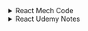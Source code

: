 
<details>
 <summary>React Mech Code</summary>

# what is react? and why we need ?
react is an open-source library for building a user interface(UI)

# what is framwork and library

libraray vs framwork 
both are reusable pieces of code  written by  developers to solve complicated  problems
Library is a collection of packages that performs specific operations 
whereas a framework contains the basic flow and architecture of an application 
ex:flat:framwork || building a house on land:libraray
react js is library || Angular framework

# Benifits of ReactJS
make big project without much complexity
react allows to create reusable UI Components
it is used to make a single page application    ex: bharitya daak(loading happen not a SPA) || youtbe(SPA)

# what is SPA
when we have many components in website if we click any one of them then page will never reload .refresh(update) only the same component will updates 

# Benifits of SPA
1.performance gain
2.user get more dynamic experience

# for html add element in browser

```HTML
<div id="root">
    <h1>Hello World By HTML!</h1> 
    </div>
```

# for js add element in browser

```JS
<script>
        const root = document.getElementById("root")
        const heading = document.createElement("h1")
        heading.innerHTML = "Hello World By JS!!"
        root.appendChild(heading)
</script>
```

 => so here we write html and js and make show the element in browserr .
 => for the react we have to add browserto something because browser only understand html css js

 => in the browser add react we have to do this 

 ```React script dependecy
<script crossorigin src="https://unpkg.com/react@18/umd/react.development.js"></script>
<script crossorigin src="https://unpkg.com/react-dom@18/umd/react-dom.development.js"></script>
```
=> You Can Check By Writing React in console. and you get many function and properties

# What iS CDN => content delievery network
- react mady by developer and hosted but with this cdn link we can access

# CDN => 
 - it refers to  geographically  dirstributed  group of servers that work together  to provide  fast delivery of internet content 
the main use of cdn is to deliver to content through a network of servers in a secure and efficient way
a cdn is allows for the quick  transfer of  assest needed for loading  internet content,including HTML Pages,JS  files,style sheets,images and videos
ex:font awesome

there is a 2 thing is reactjs 1.react DOM 2.React Native

# 2

# Understanding Of React

for creating h1 we use receat development (first script)
const heading = React.createElement("h1",{ id: "h1id", class: "h1class" },"Hello World By React");  //(firstelement,id/class,innertContent)


now add root in h1 how ?(ReactDOM)
const root = ReactDOM.createRoot(document.getElementById("root"));

put id into root for that render
root.render(heading);

so what do render method => it converts the object(heading) into h1 and put into our root



 for this HTML

```HTML
<div id="parent">
    <div id="child">
        <h1>Hello React in Deep</h1>
        </div>
    </div>
```

this react code

```React
const heading = React.createElement(
"div",
{ id: "Parent" },
React.createElement(
"div",
{ id: "child" },
React.createElement("h1", {}, "Hello World!!")
)
);
```


# for this HTML

```HTML
<div id="parent">
    <div id="child">
        <h1>Hello React in Deep</h1>
        </div>
    <div id="child">
        <h1>Hello React in Deep</h1>
        </div>
    </div>
```

# this react code

```React
const heading = React.createElement(
"div",
{ id: "Parent" },
React.createElement(
"div",
{ id: "child" },
React.createElement("h1", {}, "Hello World!!")
)
);
```

# 3

# whta is crossorigin in react cdn link

=> Web pages often make requests to load resources on other servers. Here is where CORS comes in. A cross-origin request
is a request for a resource
(e.g. style sheets, iframes, images, fonts, or scripts) from another domain.

# What is crossorigin in CDN? 
=> CORS (Cross Origin Resource Sharing) is an HTTP feature that enables a web application running under one domain to
access resources in another domain



# what is Npm and npx and difference between them?
=> npm => is the tool use to install package locally or globally in your system and then you will use it
=> Ex => song download ansd then we will listen

=> npx => is the tool use to execute without installation
=> Ex => song will be in app then we will listen anytime withou download


# we have question that when to use npm and when to use npx
=> if you use any package repetedly in your project then you will use npm otherwise npx
=> we generally use for "npx create-react-app app-Name" now but we can do with npm so first install npm

=> for installation NPM in system
1.open terminal
2.npm install create-react-app --global

=> then run command in vs code terminal in any folder
"npm create-react-app app-Name"

=> you can install react npm in vs code in terminal with
npm init
and some question and that package.json file relese


# what is package.json ? why you use it ?
the dependecies of the node-modules are in the package.json file
we use it because we have many react packages and his version that all stored in package.json

# what is package-lock.json? ? why you use it ?
- its also have dependcy but why we need many files with dependency because we already have dependecy file in
package.json

- let assume i upload file in git and i am a1(6 months ago)(version old)
- then a2 comes and he want to change and then repo dupliacte happen(after 6 month) (version new)
- but i have the same old version.so pacjage-json.lock make the same version for the both the user


# what is node-modules
- in reactjs whteevr the dependecy you install that all are store in node-modules
- in real-project there is so much dependecy inso so much file store is node_modules
- we dont give that file in production so for that we use to .gitignore and make it ignore this files
- all the dependecy and packages which need to made react app it will be store here and their details will be there

# what is sign in before dependcy in 
~ || ^ => whenevr a small updates comes this sign will be update the version .its called creat


# to remove js script  package which is react to remove their dependecy
    <script crossorigin src="https://unpkg.com/react@18/umd/react.development.js"></script>
    <script crossorigin src="https://unpkg.com/react-dom@18/umd/react-dom.development.js"></script>

we remove that script CDN link and instal dependecy with npm fot hat we use comman like this
"npm install react"

- 2 things come up
- node_modules
- package-lock.json

- for install react dom command
- "npm i react-dom"

- 1 thing show up
- react-dom node modules
- and every dependecy have their own package.json

# firstly we have dependecy script in our file so that we use create react and root render  so now after the script install in systsem
```React
import React from 'react';
import { ReactDOM } from 'react-dom';
```
- this comes from node_modules

# what is the difference between package.json and package-lock.json?

- package.json have dependecy and package-lock.json have too dependecy in  but package-lock.json have to maintain if their have 2 user work in same code its has to been intact means in terms of version they both have same version 

- let understand by example

- if person A doing some task and push into github and after sometime(let say after 6 month) person b add some fetures on that repo .
  so during that time there will be some changes in React version because there is caret sign .

- so both person have been same version that thing maintain by package-lock.json

# 4


- make a new npx file for react
 - 1.first with npx
 - 2.seconf with vite/parcel

- with 
```
- npx create-react-app ReactFileName 
```
- taking more time 
```
cd ReactFileName  => said you are not react file so first go in the directory
npm start => then run this command and execute
```
# what is difference between npx create-react-app or vite creat-react-app ?

# file structure

- node_modules
- public folder
- src folder
- .gitignore
- package-lock.json
- package.json
- README.md

# Public foilder

- all the static content in our file and we never change on that files
- logo and favicon and images and videos
- make assest folder and you can put img and video
- what is the manifest.json and robots.txt
- the file u made host but whenevr the you dont want to public and dont want to show that link store in robots.txt
- manifest.json => meta data file of the react

# src folder

- most of time we work on src folder and its very imp and mind of our website

# what is package.json ? why you use it ?
- the dependecies of the node-modules are in the package.json file
- we use it because we have many react packages and his version that all stored in package.json
- there is one script files like this

```
 "scripts": {
    "start": "react-scripts start",
    "build": "react-scripts build",
    "test": "react-scripts test",
    "eject": "react-scripts eject"
  },
  ```

  - so its give info how to start and how to build file make for the deployment all things it provide us
  - which browser casn run smootthly all thing its describe  in this file

- always Remember anything you write in js file wether that js file have react code or javascript code you have to mention that js file  
- in HTML file.keep intact with basic always.there is reason we will discuss about that so Remember

# where is our js file script tag in creat-react-app with npx

- so its enabled by the package.json behind the scene if u open source in browser ,you can see react-script enabled by bundler
like this

```
from source  browser

<script defer src="/static/js/bundle.js"></script>

from package.json file

"react-scripts": "5.0.1",

```
- starting our development by understanding how all things work which file importance for dong this and that

```
import React from "react";
import ReactDOM from "react-dom";
ReactDOM.render(<h1>Hello</h1>,document.getElementById("root"))

```
- to render anything we need react-dom dependecy
- to enter jsx  file(element of html) we need react dependecy
- ReactDOM.render("what to write","where to write")

# what is babel

- babel stored in node_modules
- its use for to convert jsx file into js code
- because browser dont know the what is es6,new moden js so for that we use babel
- work as translate .its a compiler

# lets how babble conver react code into jsx file

- life cycle

```
jsx => React.createElement => reactElement is js object => html element

```

```
React Code

ReactDOM.render(<h1>Hello</h1>,document.getElementById("root"))

```

```
jsx Code

ReactDOM.render( /*#__PURE__*/_jsx("h1", {
  children: "Hello"
}), document.getElementById("root"));

```
# what is jsx

- jsx convert html tags into react element
- html tags we can write on react with jsx help
- we need because browser only need or understand html,css,js

- NOTE:TIMESTAMP EP4:24MIN

# why we need component ?

- if i had to write many thing indexh.js file

```
ReactDOM.render(<h1>Hello</h1>,document.getElementById("root"))

if i want to make many thing here accept "hello" and many things so i can do like this

ReactDOM.render(
    <>
    <p>hello para </p>
    <h1>Hello</h1>
    </>
,document.getElementById("root"))

```
- but that is very complex way .insted make seprate component file and that file will be import here.that's How we need of component.

# What is Component ?

- component is a one kind code of structure which we can use many time for create same structure. its reusability is main function 

- try to naming of component in camelcase | Ex: Header.js | Ex: NavBar.js

- componenets name like this 

- App.js
- Header.js
- Footer.js
- Section.js

- there are 2 types of components 
- 1.function based Components
- 2.class based Components

# what is function based componenents?

- its work simple like javascript function 
- its return jsx

# How to write function component and how to use in our index.js file 

- 3 things to remember

- 1.always import React 
```
import React from "react";
```

- 2.Always Export Components files

```
export default App;
```

- 3.Always import Components into Your Main file
```
import App from "./App";
```

- Now See How Code File Looks Like

```
// index.js

import React from "react";
import ReactDOM from "react-dom";
import App from "./App"


ReactDOM.render(
    <>
        <App></App>
    </>,
    document.getElementById("root"));

```

```
 // App.js => Component File

import React from "react";

//Function component

function App() {
    return <h1>Hello From App Component</h1>
}

export default App;

```

- You can write components like this too in main file 

```
<> 
    <App/>
</>

OR 

<> 
    <App></App> 
</>


```

- we can write <app/> component as many time as You use .

so now discuss in component file

```
function App() {
    return (
        <div>
            <h1>Hello From App Component</h1>
            <p>dipesh</p>
        </div>
        )     
}

```
- here after return keyword always write "( write whole code in this )" 

- also for more then one child always give parent element its <div></div> OR <React.fragment> </React.fragment> OR <> </>

- this is same rule apply on main js file which is here index.js

# Now let's Talk About import and export file

- lets take a website is out Home 

- to make home there is dependecy is land here that dependecy is our react and reactdom 

- to make home we need many components so we also take one component import and export to our land means our main  page

# there is some JSX Rule

- 1. always child component have parent component <div></div>

- 2. always have js varible show in function or express you have to write in  {var} or {5+5}

- 3. write always className insted of class

- 4. You can't use if...else insted you have to used ternary operator => is this ? yes:no

# make our main componennt function as arrow function too

 - SHORTCUT ==> rafce

 - Normal Function

 ```
 function App(){
    return(
        <div className="app">
            <h1></h1>
            <div></div>
            <p></p>
        </div>
    )
 }

 ```
 - Arrow Function 

 ```
 const App = () => {
    return (
        <div className="app">
             <h1>Hello From App Component</h1>
             <p>dipesh</p>
             <h2>{name}</h2>
             <p>{5+5}</p>
        </div>
    )
}

 ```

 # 5

 Make A simple project using all the Learning till now so we make puma website 3 section

 - 1. Header Section

 - 2. Hero Section

 - 3. Footer Section

 - folder structure

 For The Componenet which is Header,footer,hero for the make component folder in src and make it 3 css and js file and import and export in app.js file and individual css file import to indvidual js file

 - Ex

 - index.js file have our app and so import APP and for dependecy we have import react and reactdom package

```
import React from "react";
import ReactDOM from "react-dom";
import App from "./App";
```
- now app.js file which is in index.js have this dependecy and package manager

```
import React from "react";
import "./App.css"
import Header from "./Components/Header"
import Hero from "./Components/Hero"
import Footer from "./Components/Footer"

```

- and now header/hero/footer componennets code

```
import React from "react"
import "./Header.css"
import pumalogo from "../Assests/puma-logo-cover.png";

```

- we can also writw css file for the header/hero/footer(External CSS)

- inline CSS
```
<img src={pumalogo} alt="PumaLogo" style={{ width: "70px" }}/>
```

- in page CSS

```
 const bg = {
     backgroundColor: "red"
 }
 <div style={bg}>
 
```

# 6

# Props

- props(properties) are a way to pass data from a parent  component to a child component

- props are used to transfer data from one component to another

- props are just like function in js

- props are read-only and can not be modified by the child component

- you can pass any js datatypes (String,Number Array,Object,etc) as props

- if you see you can say that props is nothing but object

- props are object which can use inside a component

- props are passed to components as object.when you pass data from a 
parent component to a child component,you are essentially passing an object
(the props object) that contains key-value pairs.each key represents a prop name 
and the corresponding value is the data you want to pass.

- WE CAN USE PROPS LIKE THIS

- APP.JS

```

const App = () => {
    return (
      <div className="app">
           <Child name="rahul" name2="dipesh"/>
      </div>
    )
}

```
- CHILD.JS

```
const child = (props) => {
    return (
        <div>
            <h1>Hello {props.name}</h1>
            <h1>Hello {props.name2}</h1>
        </div>
    )
}

```

- YOU CANT CHANGE THE NAME IN CHILD COMPONENT WHILE USING PROPS

```
const child = (props) => {
    props.name = "rahul";
    return (
        <div>
            <h1>Hello {props.name}</h1>
            <h1>Hello {props.name2}</h1>
        </div>
    )
}

// -> you can change prop name in child component
// -> Cannot assign to read only property 'name' of object '#<Object>'

```

-you can write props name like this...
```
const App = () => {

    const name = "rahul"

    return (
      <div className="app">
           <Child xyz={name} name2="dipesh"/>
      </div>
    )
}
```
- fo that child compo. code is like this

```
const child = (props) => {
    return (
        <div>
            <h1>Hello {props.xyz}</h1>
            <h1>Hello {props.name2}</h1>
        </div>
    )
}

```

# how let's see we use props|you can pass any js datatypes (String,Number Array,Object,etc) as props


- App.js Code

```
const App = () => {
    const name = "rahul"
    const arr = ["vikki", "manku"]
    const obj = {a: "sonal",b:"monal"}
    const boo = "true"
    const int = 5
    return (
      <div className="app">
            <Child name={name} name2={arr} name3={obj} name4 = {boo} name5 = {int} />
      </div>
    )
}

```

- Child.js Code 

```
const child = (props) => {
    return (
        <div>
            <h1>Hello {props.name}</h1>
            <h1>Hello {props.name2[0]}</h1> 
            <h1>Hello {props.name3.a}</h1> 
            <h1>Hello {props.name4}</h1> 
            <h1>Hello {props.name5}</h1> 
        </div>
    )
}

```

# destructure props | 2 ways you can do like this 

- take this code as ideal

```
- App.js Code


const App = () => {
    const name = "rahul"
    const arr = ["vikki", "manku"]
    const obj = {a: "sonal",b:"monal"}
    const boo = "true"
    const int = 5
    return (
      <div className="app">
            <Child name={name} name2={arr} name3={obj} name4 = {boo} name5 = {int} />
      </div>
    )
}



- Child.js Code 


const child = (props) => {
    return (
        <div>
            <h1>Hello {props.name}</h1>
            <h1>Hello {props.name2[0]}</h1> 
            <h1>Hello {props.name3.a}</h1> 
            <h1>Hello {props.name4}</h1> 
            <h1>Hello {props.name5}</h1> 
        </div>
    )
}

```

## 1 - chnage props in parameter to replace with you child elements key
```
const child = ({name,name2,name3,name4,name5}) => {
    return (
        <div>
            <h1>Hello {name}</h1>
            <h1>Hello {name2[0]}</h1> 
            <h1>Hello {name3.a}</h1> 
            <h1>Hello {name4}</h1> 
            <h1>Hello {name5}</h1> 
        </div>
    )
}
```
## 2 - chnage in the function of app and key = props

```
const child = (props) => {
    const {name,name2,name3,name4,name5} = props
    return (
        <div>
            <h1>Hello {name}</h1>
            <h1>Hello {name2[0]}</h1> 
            <h1>Hello {name3.b}</h1> 
            <h1>Hello {name4}</h1> 
            <h1>Hello {name5}</h1> 
        </div>
```

# 7

- in puma project we use props let see one level optimize on this project

- hero.js code file(child)

```
import React from "react";
import "./Hero.css";


const Hero = ({title,price,img}) => {
    return (
 <div className="hero">       
            <div className="one">      
                <div className="shoesPic">
                    <img src={img} alt="shoes" style={{ width: "350px" }}/>
                </div>   
                 <div className="shoesDetails">
                    <p>{title}</p>
                    <p>{price}</p>
                </div> 
            </div>
 </div>
    )
}

export default Hero;


```
- App.js code file(parent)

```
import React from "react";
import "../src/App.css"
import Header from "./Components/Header"
import Hero from "./Components/Hero"
import Footer from "./Components/Footer"
import shoes from "./Assests/shoes.avif"
import shoes1 from "./Assests/Shoes1.avif"
import shoes2 from "./Assests/Shoes2.avif"
import shoes3 from "./Assests/Shoes3.avif"


const App = () => {
    return (
      <div>
        <Header />
              <div>
                <h2>Recommand For You</h2>
              </div>
        <div  style={{  display: "flex" ,justifyContent: "space-between", padding: "30px"   }}>
            <Hero title="Unisex Sneakers" price="2000" img={shoes} />
            <Hero title="MEN Sneakers" price="4000"  img={shoes1} />
            <Hero title="WOMEN Sneakers" price="5000" img={shoes2}/>
            <Hero title="CHILDREAN Sneakers" price="6000" img={shoes3}/>
        </div>
        <Footer /> 
      </div>
    )
}

export default App;

```

# 8

- the correct way of writing props in the Parent means here our "App.js" is after the function  and then get and to put into to the child according to the their element

- so for the different card price,img and title we have created data of array (array of object)

- so write all title ,price and img and then get that data and put at ur element just like this

```

const App = () => {

  const data = [
    { title: "Unisex Sneakers", price: 2000, img: shoes },
    { title: "MEN Sneakers", price: 4000, img: shoes1 },
    { title: "WOMEN Sneakers", price: 5000, img: shoes2 },
    { title: "CHILDREAN Sneakers", price: 6000, img: shoes3 }
  ]

  return (
    <div>
      <Header />
      <div>
        <h2>Recommand For You</h2>
      </div>
      <div style={{ display: "flex", justifyContent: "space-between", padding: "30px" }}>
        <Hero title={data[0].title} price={data[0].price} img={data[0].img} />
        <Hero title={data[1].title} price={data[1].price} img={data[1].img} />
        <Hero title={data[2].title} price={data[2].price} img={data[2].img} />
        <Hero title={data[3].title} price={data[3].price} img={data[3].img} />
      </div>
      <Footer />
    </div>
  )
}

export default App;

```

also we can write this data with the help of map too

# 9

let do with the map method to very easy way of this 

## what is map mathod

- map method is  used for creating a new array from exisiting one

```
const num = [2,3,5,6];

const newNum = num.map((element,index)=>{
    return(
        console.log(element*2,index) // given a array individual count * 2 and index
    )
})


```
- same as the above num array is equals to our data array

- num === data so just like num.map() we use data.map()

- whenever any method we run in main div of parent always there will be {} curly bracket

- first witout map method we derived data like this

```
      <div style={{ display: "flex", justifyContent: "space-between", padding: "30px" }}>
        <Hero title={data[0].title} price={data[0].price} img={data[0].img} />
        <Hero title={data[1].title} price={data[1].price} img={data[1].img} />
        <Hero title={data[2].title} price={data[2].price} img={data[2].img} />
        <Hero title={data[3].title} price={data[3].price} img={data[3].img} /> 
      </div>

```

- after using map method our data drived with like that

```
 <div style={{ display: "flex", justifyContent: "space-between", padding: "30px" }}>
        {
          data.map((el) => {
            return (
              <Hero title={el.title} price={el.price} img={el.img} />
            )
          })
        }
</div>
```

# Summery Of Props

## 1st WAY

```
  return (
    <div className="App">
      <Header />
      <div className="Hero-Combine">
        <Hero heading="Men Sneakers" img={Trigger} descreption="Trigger for Men" price="500$" />
        <Hero heading="women Sneakers" img={Ferrari} descreption="Ferrari for Women" price="600$" />
        <Hero heading="kids Sneakers" img={Flair2} descreption="Flair2 for Men" price="700$" />
        <Hero heading="Boys Sneakers" img={Flair22} descreption="Flair22 for Men" price="800$" />
        <Hero heading="Unisex Sneakers" img={Incinerate} descreption="Incinerate for Men" price="900$" />
        <Hero heading="Oldest Sneakers" img={Redon} descreption="Redon for Men" price="1000$" />
        <Hero heading="Streetwwar Sneakers" img={SOFTRIDEEnzo} descreption="SOFTRIDEEnzo for Men" price="1100$" />
        <Hero heading="Causual Sneakers" img={SOFTRIDE} descreption="SOFTRIDE for Men" price="1500$" />
      </div>
    </div>
  )
}
```
## 2nd Way
```
const data = [
    { heading: "Men Sneakers", img: Trigger, descreption: "Trigger for Men", price: "500$" },
    { heading: "women Sneakers", img: Ferrari, descreption: "Ferrari for Women", price: "600$" },
    { heading: "kids Sneakers", img: Flair2, descreption: "Flair2 for Men", price: "700$" },
    { heading: "Boys Sneakers", img: Flair22, descreption: "Flair22 for Men", price: "800$" },
    { heading: "Unisex Sneakers", img: Incinerate, descreption: "Incinerate for Men", price: "900$" },
    { heading: "Oldest Sneakers", img: Redon, descreption: "Redon for Men", price: "1000$" },
    { heading: "Streetwwar Sneakers", img: SOFTRIDEEnzo, descreption: "SOFTRIDEEnzo for Men", price: "1100$" },
    { heading: "Causual Sneakers", img: SOFTRIDE, descreption: "SOFTRIDE for Men", price: "1500$" }
  ]
 return (
 <div className="App">
   <Header />
   <div className="Hero-Combine">
     <Hero heading={data[0].heading} img={data[0].img} descreption={data[0].descreption} price={data[0].price} />
     <Hero heading={data[1].heading} img={data[1].img} descreption={data[1].descreption} price={data[1].price} />
     <Hero heading={data[2].heading} img={data[2].img} descreption={data[2].descreption} price={data[2].price} />
    <Hero heading={data[3].heading} img={data[3].img} descreption={data[3].descreption} price={data[3].price} />
     <Hero heading={data[4].heading} img={data[4].img} descreption={data[4].descreption} price={data[4].price} />
    <Hero heading={data[5].heading} img={data[5].img} descreption={data[5].descreption} price={data[5].price} />
     <Hero heading={data[6].heading} img={data[6].img} descreption={data[6].descreption} price={data[6].price} />
     <Hero heading={data[7].heading} img={data[7].img} descreption={data[7].descreption} price={data[7].price} />
   </div>
 </div>
   )
 }

```

## 3rd Way

```

 const data = [
    { heading: "Men Sneakers", img: Trigger, descreption: "Trigger for Men", price: "500$" },
    { heading: "women Sneakers", img: Ferrari, descreption: "Ferrari for Women", price: "600$" },
    { heading: "kids Sneakers", img: Flair2, descreption: "Flair2 for Men", price: "700$" },
    { heading: "Boys Sneakers", img: Flair22, descreption: "Flair22 for Men", price: "800$" },
    { heading: "Unisex Sneakers", img: Incinerate, descreption: "Incinerate for Men", price: "900$" },
    { heading: "Oldest Sneakers", img: Redon, descreption: "Redon for Men", price: "1000$" },
    { heading: "Streetwwar Sneakers", img: SOFTRIDEEnzo, descreption: "SOFTRIDEEnzo for Men", price: "1100$" },
    { heading: "Causual Sneakers", img: SOFTRIDE, descreption: "SOFTRIDE for Men", price: "1500$" }
  ]

  return (
    <div className="App">
      <Header />
      <div className="Hero-Combine">
        {
          data.map((el) => {
            return (
              <Hero heading={el.heading} img={el.img} descreption={el.descreption} price={el.price} />
            )
          })
        }
      </div>
    </div>
  )
}


```
- THERE IS ONE TOPIC OF PROPS DRILLING WE TALK ABOUT LATTER.

# 10 

# Hooks 

- Hooks and props are the 2 main thing in react. this most used in react

- hooks is normal js function.which is provided by react to handle state management.

- class componenet have life cycle to maintain state.but in function componenet there are not so for that we have
  hooks for the function component

## what is state?

- The state is a built-in React object that is used to contain data or information about the component.
-  A component's state can change over time; whenever it changes, the component re-renders.
- IN React there are many states but the main Two is

- 1. useState
- 2. useEffect(80%)
- 3. useRef
- 4. useMemo

- in react we can't chnage the variable directly in UI that's why use Hooks

```
const Hooks = () => {
    let x = 5;
    function handleNumber() {
        x = x + 1;
        console.log("click me", x)
    }
    return (
        <div>
            <h1>Mech Code</h1>
            <p>Number {x}</p>
            <button onClick={handleNumber}>ADD</button>
        </div>
    )
}

```

- HOOKS SOME RULE

1. hooks is top level of function componenet

2. hooks also be import but where is the export of hooks so that store in node modules

3. do not call inside loops,conditional statements, nested function

4. must be written inside function componenet

# States

- IN sIMPLE WORDS : 
- ITS USE FOR THE DIFFEREENT ATTRIBUTES 
- BY THE CHANGE OF ATTRIBUTES WE HAVE SHOWN DATA AND ANIMATION AND THAT FOR THE CHNAGING DIFFERENT ATTRIBUTES NEED
- FOR THAT WE USE DIFFERENT STATES FOR THE CHANGE IN ATTRIBUTES

- so as above we can see in console that all thing work great but UI does not chnage
- state is js object  that holds some information of component that may be chnage over time
- whenever the state of an object chnages,React re-render the component
- props are immutable. 
- i.e. : once set the props can not be chnaged.while state is an observable object that is used to be hold data
  that may chnage chnage overtime

# useStates

- it returns =>  1.current Value || 2. function()

- for chnages in value we use function

- there is always intial value which is written in useState()

- we store useState() in a variable

- this how i import the state

```
import React from "react";
import { useState, React } from "react";

```

### this is how intial and behind the scene our hooks and state are

```

import { useState, React } from "react";

const Hooks = () => {

    const counterStateVaribale = useState(5)
    // counterStateVaribale[0] = counter;
    // counterStateVaribale[1] = setCounter
    function handleNumber() {
        counterStateVaribale[1](counterStateVaribale[0] + 1)
    }

    return (
        <div>
            <h1>Mech Code</h1>
            <p>Number {counterStateVaribale[0]}</p>
            <button onClick={handleNumber}>ADD</button>
        </div>
    )
}

```

### then actual we use "useState" and "Hooks" in code like this

```
import { useState, React } from "react";

const Hooks = () => {

    const [counter, setCounter] = useState(5)
    function handleNumber() {
        setCounter(counter + 1)
    }

    return (
        <div>
            <h1>Mech Code</h1>
            <p>Number {counter}</p>
            <button onClick={handleNumber}>ADD</button>
        </div>
    )
    
}
export default Hooks

```

# 10th project/program
## now lets make a program which have functionality of like this

1. add Number with on button click
2. chnage name with on button click
3. minus the number till 0 and then back to the intial number which is 5

```
import { useState, React } from "react";
import "./Hooks.css";

const Hooks = () => {

    const [counter, setCounter] = useState(5)

    const [name, setName] = useState("Mech Code")

    function handleAdd() {
        setCounter(counter + 1)
    }

    function handleMinus() {
        setCounter(counter - 1)
        if (counter - 1 == -1) {
            setCounter(5)
        }
    }

    function handleChnage() {
        setName("webdevdj")
        if (name === "webdevdj") {
            setName("Mech Code")
        }
    }
    
    return (
        <div className="Hooks">
            <h1>{name}</h1>
            <p>Number {counter}</p>
            <div className="btns">
                <button onClick={handleAdd}>ADD</button>
                <button onClick={handleMinus}>Minus</button>
                <button onClick={handleChnage}>NameChnage</button>
            </div>
        </div>
    )

}


```

# 11

# 11th project/program(Temprature color chnage)

- there is also Temp.js Folder check it out 

- there is also Temp.css Folder check it out 

# 12th UseState with Array and object

- for that you have to learn one Spread Object in array & object

```
let arr1 = [1,2,3,4,5];

//add 23,25,6

let arr2 = [...arr1,23,25,6]

=> arr2 = 1,2,3,4,5,23,25,6

```

```
let obj = {
  name:"dipesh",
  age:23,
  phine:982564646
}

let obj2 = {...obj,age:33,name:"sunita"}

=> obj2 = name:sunita,age:33,phine:982564646

```

- for the use of Hook when the data or currvalue is array

```
const Hook = () => {
    const [Number, setNumber] = useState([2, 5, 6, 4]); //1,3,7


    function handleAdd() {
        setNumber([...Number, 1, 3, 7])
    }

    return (
        <div>
            <p>Number {Number}</p>
            <button onClick={handleAdd}>Add</button>
        </div>
    )
}

```

- so when click happen in Add button handleAdd functipon call and old array + new number add 

- here if you see then with spread operator which is an array [] spread the array from currvalue and join with 1,3,7

- with the help of setNumber Function

- here we can add array like this too 

```
const Hook = () => {
    const [Number, setNumber] = useState([2, 5, 6, 4]);

        //OR

const Hook = () => {
  const num = [2,5,6,4]
    const [Number, setNumber] = useState(num);

```


- with object type of data we use hook like this

```

const Hook = () => {

    const [data, setData] = useState({ name: 'dipesh', age: 23 })
    function addChnage() {
        setData({ ...data, name: "param", age: 26 })
    }

    return (
            <div>
                <p>my name is {data.name} and my age is {data.age} </p>
                <button onClick={addChnage}>Add</button>
            </div>
    )

}

```

- now you get how the things is working  how import the #Spread Operator is imp.

- let see array of object in this code

```

const Hook = () => {

    const [data, setData] = useState([
      { name: 'dipesh', age: 23 },
      { name: 'xxxx', age: 38 },
      { name: 'pppp', age: 52 },
      ])

    function addChnage() {
        setData({ ...data, name: "param", age: 26 })
    }

    return (
            <div>
                <p>my name is {data[1].name} and my age is {data[0].age} </p>
                <button onClick={addChnage}>Add</button>
            </div>
    )

}

```

- now see ternary operator

```
let age = 18;
//(condition)?true:false
(age>18)?console.log("you can vote"):console.log("you can not vote")

```
- we see number ,string,array,object,boolean in hooks means in State

- last is Boolean

# main code and concept of the ep-12

```
const Hook = () => {
    const [Number, setNumber] = useState([2, 5, 6, 4]); //1,3,7

    const [data, setData] = useState({ name: 'dipesh', age: 23 })

    const [attribute, setAttribute] = useState(false)


    function handleAdd() {
        setNumber([...Number, 1, 3, 7])
    }

    function addChnage() {
        setData({ ...data, name: "param", age: 26 })
    }

    function Bool() {
        setAttribute(!attribute);
    }

    return (
        <div>

            {/* Array WITH HOOKS */}
            <div>
                <p>Number {Number}</p>
                <button onClick={handleAdd}>Add</button>
            </div>

            {/* OBJECT WITH HOOKS */}
            <div>
                <p>my name is {data.name} and my age is {data.age} </p>
                <button onClick={addChnage}>Add</button>
            </div>

            {/* true or false */}
            <div>
                <p>{attribute ? "dipesh" : "pppp"} </p>
                <button onClick={Bool}>Add</button>
            </div>

        </div>
    )
}

```

# EP-13

# Product list Project, Filter 

- get the array of object dummy data from google from website like

- url link : "https://dummyjson.com/carts" (dummy array of object)

- then use on "map method" and made a structure who gives this plenty of card item 

- we have waring comes that whenever you use map method you have to given one unique why lets understand this

- for the identify all the item uniquley with key

- for the cart element have id  and id always have unique .if product has no id then gives index otherwise its always a id.

- now for the buitl of filteration we have to know filter method in js for that

## filter

```

const num = [2,3,4,7,8,5,6,9]

const numberfilter = num.filter((number)=>{
        return(
            number<4
        )
})

console.log(numberfilter) //[5,6,7,8,9]

```

- 1. to here make filter option we target price and for the show any filteration UI.

- 2. WE HAVE TO CHNAGE UI AND FOR THAT any UI updation or deletion we have useState()

- 3. as per usestate have mention after array of object and also usestate currvalue is data

- 4.  data means array of object  now whatever chnages happen so we have to map data with currvalue 
      so chnage like this

      ```
         data.map((product) => {

            to

         ProductItem.map((product) => {

      ```

- 5. we send data array of object in different file and then export and import in product.js file

```

import { React, useState } from 'react'
import "./product.css"
import Data from "./Data/Data.js";

const Products = () => {

    const [productItem, setProductItem] = useState(Data)

    const handleFilter = () => {
        const filterItem = productItem.filter((item) => {
            return (
                item.price > 100
            )
        })
        setProductItem(filterItem)
    }


    return (
        <div>
            <p className='filter' onClick={handleFilter}>Filter by Price</p>

            <div className='cart'>
                {
                    productItem.map((product) => {
                        return (

                            <div className='product' key={product.id}>
                                <div className='product-image'>
                                    <img src={product.thumbnail} alt="" />
                                </div>

                                <div className="product-details">
                                    <p className="product-title">{product.title}</p>
                                    <p className="product-price">₹{product.price}</p>
                                </div>
                                <button>Add</button>
                            </div>

                        )
                    })
                }
            </div>
        </div>
    )
}

export default Products

```

# 14 | Virtual Dom, Reconciliation 

- whenever the html element render browser render a  a tree like structure

- dom is tree like structure which will be help for the adding,selecting or creating new content 

- with DOM we can select and make behviorial changes

### React DOM

- in react there is 2 things is like react and reactDOM

- 1. React :

- react is all about componment,state,props,context api

- if u have to deal with this much things then ur dependecy with the react 

- comopnent make ,props make ,play with context api

- 2. React DOM

- the chnage in Ui with the correct data by clicking some button or some event happen with UI

- thats the work done by react DOM-> screen chnages

- in application (react native do this thing)

- How the Ui chnages thats happen let see behind the scene

- Real Dom -----CARBON COPY-----> Virtualdom ---------Update-------->Virtual Dom Updation(curent dom)

- so what the real dom have and thats same copy make by virtual Dom 

- after the updation active virtual dom updation copy make which is called current dom and send back to real dom to 
show the updation by users

- here the technique between virtual dom and current  chnages find is called the Reconciliation 

- the difference is called diffing process

## what is virtual Dom?

- its a copy or you can say its carbon copy of real or actual DOM.when you make any chnages to a component or the state of react application,react create a new virtual DOM.

- then it compares this updated virtual dom with previous one to identify the specific chnage that occured.

- once it determines the difference(knowing as a "diffing" process) finally only those specific chnage are applied to the realDom

## what is Reconcilliation?

- process of comnparing current virtualDom with the previous one.and identify the difference and updating the Real Dom is called Reconcilliation

# 15 | UseEffect | React

- Hooks allwos you to perform side effect in your function componenent.side effect like are fetching data.API Fetch,timer function(setTimeOut,setInterval),local 
storgae

- useEffect
- we also import this in above import files

- syntax
- there is callback function in the useEffect()
- the 2 parameter  callback function and depedency

```

 useEffect(()=>{
        console.log("tempratural statement" + temp)
})

```

- its run on the 2 activity

- 1. firstly when copmonenet render - refresh

- 2. secondly when copmonenet update - button click

- now let see what is dependecy,here its called array

- if you want to active only one time then put blank dependecy at the end of callback function

```
 useEffect(()=>{
        console.log("tempratural statement" + temp)
},[])

```

- you can chnage with some data with whom you run with it.

- means you can run the console.log when first render then second time when some data chnages happen 

- ex:when temp change

```
 useEffect(()=>{
        console.log("tempratural statement" + temp)
},[temp])

```

- ex:when color change

```
 useEffect(()=>{
        console.log("tempratural statement" + temp)
},[color])

```


</details>

<details>

 <summary>React Udemy Notes</summary>

# Section-5-Working With Components,props,and JSX (32-55) 3 practise project

<details>

## 32. section-overview 

<details>
  
- core concept :components,props,jsx

- creating and reusing components

- Rendring lists

- Conditional rendering

- start writing code on your own! by side by side devloping Developer Profile Card

</details>

## 33. Rendering the Root Component and Strict Mode

<details>

- first of all delete all files and then Create with index.js 

- and this time write 2 dependecy thta we write on the pure_react project folder

- the dependecy are

```
import React from 'react';
import ReactDOM from 'react-dom/client';

```

so this depedency we add from node modules with the import syntax so till now its js

- now make component called app and then render the componenet by fetching root id element which is in index.html file

- syntax of that making app component

- this for REACT 18

```
import React from 'react';
import ReactDOM from 'react-dom/client';

function App() {
    return <h1>Hello React!</h1>
}

const root = ReactDOM.createRoot(document.getElementById("root"));
root.render( 
    <React.StrictMode>
        <App />
    </React.StrictMode>
    );
```
- before REACT 18

```
import React from 'react';
import ReactDOM from 'react-dom/client';

function App() {
    return <h1>Hello React!</h1>
}

React.render(<App />);

```
- and thats how we running the program with "npm start" command!

- here in above code snippet we can clearly see root ellement get app and then render by index.js file with the help of React-dom so thats how our react code can run


```
what is the <React.StrictMode> ?
```
- so react strict mode is during development  running programm twice to find certain bugs.
- and also React check we are not using react outdated api !


</details>

# 34. Before We Start Coding : Debugging

<details>

- always open terminal and browserr insepect  so that u wil find error
- stackoverflow with date filtering answer
- also restart app
- any if your code not working and error not show see the final code and verify
- also going in output and working and chek you extension is working or not if you feel like that 

</details>

# 35. Components as Building Blocks

<details>

- react is all about components

### why there is component and why are they important ?

- components are the most fundamental thing in react
- react is entirly made of components
- building block of user interface in React
- react takes the components and draw them onto a webpage so onto user interface,or UI for short
- react renders the view of each components and together all this componenets make up the user interface

- so we can say thatb reat component is small piece of UI. and thats is own data and logic and appearance(how it works and how it looks)

- so we building complex UI with multiple components and combining them like lego pieces

- components can be reused  ,nested  inside  each other  and pass data between them

</details>

# 36. Creating And Reusing a Component

<details>

- first get starter files from pizz-menu

- making componenets and reusaiblity of components

- in this section we make new components and make that componenet into App Function like this and we can resuvbale too

```
<!-- App Component -->
function App() {
    return (
        <div>
            <h1>Hello React!</h1>
            <Pizza />
            <Pizza />
            <Pizza />
        </div>
    );
}
<!-- Pizaa Component -->
function Pizza() {
    return (
        <div>
            <img src="pizzas/spinaci.jpg" alt="pizza-spinaci" />
            <h2>Pizza Spinaci</h2>
            <p>Tomato, mozarella, spinach, and ricotta cheese</p>
        </div>
    )
}
```
</details>

# 37. What Is JSX?

<details>

- componnets its piece of UI then we must have Knowledge about data,Logic,Appearance
- how components looks like thats comes jsx

- JSX

- Declartive syntax to describe what components look like and how they work based on their data and their logic

- to understand declartive approch we need to understand impertive approach

- imperative 
- -> its manual DOM element selections and DOM traversing
- -> step by step mutations happen and reach the desired UI

- Declartive
- -> for many reason we have to provide good user experience so our UI will be very good with current data and time
- -> so we have alredy declared how UI look as per data and data change and UI also change
- -> an all this happen s withou DOM Manipulation at all through react. np classlist,queryselector,eventlistner.textcontent property
- -> react is huge abstraction of DOM so we never touch the DOM Directly
- -> in sted we reflaction of the current data and let react automatically syncornize with data

- impertive => how to do thing

- declative => what we want

- components have must return a block of jsx with render by react and show us on components UI

- jsx is an extension of js that allows us to embed Javascript CSS and React components into HTML

```
<div>
    <h4 style = {{fontsize:"2.4em"}}>
    <p>You are and Adult? </p>
    <button onclick={ClickFun}>
</div>

```

- jsx  into js converted by "babel tool" with automatically present in our create-react-app

- jsx code

```
<header>
    <h1 style="color:red">
    Hello
    </h1>
</header>

```
- js code

```
React,createElement('header',null
    React.createElement(
        'h1',{style:{color:'red'}},'Hello React!'
    )
);

```

- Each jsx code convert into React.createElement function call

- its convert is important because jsx  dont understand by browser

</details>

# 38. Creating More Componenets

<details>

- so whenever you make any component and write any html like in example : 

```
function Header(){
    return
    <p>we are now comonenet</p>
}

```
- and that  Header component put into app  we render that and in Ui we see the our code and if inspect then 
- we see that after render we can directly see <p> tag which is in header component
- so browser dont know the its come from header because after react render its only show which is browser understnad and thats is html


- we make new React Componenets of Our PIzaa Menu Project

```
function App() {
    return (
        <div>
            <Header />
            <Menu />
            <Footer />
        </div>
    );
}

function Header() {
    return <h1>Fast Pizza Company Co.</h1>

}

function Menu() {
    return (
        <div>
            <h2>Our Menu</h2>
            <Pizza />
            <Pizza />
            <Pizza />
        </div>
    )
}

function Footer() {
    return (
        <footer>
            {new Date().toLocaleTimeString()}. we're Currently Open
        </footer>
    )

    //without jsx code
    //return React.creatElement("footer",null,"We are Currently Open")
}

function Pizza() {
    return (
        <div>
            <img src="pizzas/spinaci.jpg" alt="pizza-spinaci" />
            <h2>Pizza Spinaci</h2>
            <p>Tomato, mozarella, spinach, and ricotta cheese</p>
        </div>
    )
}

```

</details>

# 39 Javascript Logic In Componenets

<details>
- till now we write js inside jsx components that we returned

- but componenets are js function so we can write any js in the components

- so we can write code like this

```
function Footer() {

    const hour = new Date().getHours();
    const openHour = 12;
    const closeHour = 23;
    const isOpen = hour >= openHour && hour <= closeHour;
    console.log(isOpen);

    return (
        <footer>
            {new Date().toLocaleTimeString()}. we're Currently Open
        </footer>
    )
}

```
</details>

# 40. Separation of Concerns

<details>
- so first place we are learn as one file for js and html and css seprately

- then SPA comes and js is more used and become more interactive With Html code

- so now youn see that js(Logic) is titghtly couple with HTML elements() then why them keep seprated?

- the answer of that is React Components + jsx

- that fact is in modern web app componenets have logic and Ui so coupled and thats why  ,data and Apperance and logic in components

- thats the fundamental reson is react is all about components

- also in js and html code things we change together are wriet as close as possible in jsx(html,js) code 

- react have concer of sepration .and react have some sepration but its about all componenets based sepratiuon for react

</details>

# 41. Styling React Applications
<details>

- learning easy way to style React Components

- 2 way we add style in react components

- 1. inline css

```
function Header() {
   return <h1 style={{ color: "red", textTransform: "uppercase" }}>Fast Pizza Company Co.</h1>
}
```

```
function Header() {
    const style = { color: "red", textTransform: "uppercase" }
    return <h1 style={style}>Fast Pizza Company Co.</h1>
}
```

- 2. external css

- create same name of extrenal.css file and import in index.js file

- and given class to element or componenet and make the styling

- import "./index.css" is important

- given className="header" insted of class="header"

</details>

# 42. Passing and Receiving Props
<details>

- its al, about how we pass data particularly parent to child components

- so its a communication channel between parent and child 

- props is a property and its main content written in parent and the name will be written from parent and write in child componenets

- here parent is Menu Component and child is Pizza Component

```
function Menu() {
  return (
    <main className='menu'>
      <h2>
        Our Menu
      </h2>
      <Pizza
        Name='Pizza Spinaci'
        ingradient='Tomato, mozarella, spinach, and ricotta cheese'
        photoName='pizzas/spinaci.jpg'
        Price={10}
      />
    </main>
  );
}

function Pizza(props) {
  return (
    <div className="pizza">

      <img src={props.photoName} alt={props.Name} />
      <div>
        <h3>{props.Name}</h3>
        <p>{props.ingredients}</p>
        <span>{props.Price}</span>
      </div>

    </div>
  );
}

```

- if you see then menu componenets called the pizza component
- so here child comp => pizza || parent compo => menu

- now parent component have object propery as prop and child component have that propery takes and 

- to given any number as props so you have write like this Price:{10} insted of Price:'10'

</details>


# 43. Props, Immutability, and One-Way Data Flow
<details>

- props pass data from parent to child components

- Essential tool to configure and customize components(like function parameters)

- with props,parent components control how child components look and work

- props are just arguments pass to regular js functions

- and we can pass anytypes of value in js function so same as in props we can pass any kind of value
  like : single values,arrays,objects,function and even other components

### props data type entry

- <img src="./React By Udemy/Notes-photo/typeofdata-43.jpg" width="550" title="hover text">

### props are read-only

- <img src="./React By Udemy/Notes-photo/read-only-43.jpg" width="550" title="hover text">

- react always show UI with current data and that data is state and Props

- state is internal data that can be updated by the component's logic

- but props comes from parent and it cant be updated in child and its onlu updated by parent

- so props are Read only,they are immutable!

- if u need  to mutate props,you can actully need state

### props one way data flow

 <img src="./React By Udemy/Notes-photo/dataflow-43.jpg" width="550" title="hover text">

</details>

# 44. CHALLENGE #1 profile Card(v1)
<details>

https://codesandbox.io/p/sandbox/udemy-profile-card-vgnz8v?file=%2Fsrc%2Findex.js

</details>

# 45. The Rules of JSX

<details>

- many people find difficult to work with jsx ,let's See How JSX Rules

- GENERALRULES

- jsx is exactlt like HTML but we can {} with that we can "Javascript Mode" by using {}(For Text of attributes)

- we can place js expression inside {}.

- Examples:reference variables,create arrays or objects,[].map(),ternary operator

- but not allwoed if...else,switch

- superImportant

- a piece of jsx produces a javascript Expression
- a piece of jsx is like js
- Example
```
const el = <h1>Hello React!</h1>
const el = React.createElement("h1",null,"Hello React!");

```
- and that understable because we alredy learn jsx  is simple convert to create element function call,which is fact also calls an expression  

- so this above line impact 2 major things

- 1. we can places other piece of jsx inside {}

- 2.  we can write JSX anywhere inside a component(in if/else,assign to varibles,pass it into functions)

- a piece of jsx have only one root element . if you need more you cam <React.fragment> 

- jsx vs html [photo from section 45 last seconds]

<img src="./React By Udemy/Notes-photo/diff45.png" width="550" title="hover text">

</details>

# 46 Rendrings Lists
<details>

- by creating new array in parent and making a list of item and propery .its an array  or array of object

- rendering means we have an array and we have to made one componenet of each element of the array

- for rendering from array object always give id which is unique name fro every object of array

- after the render list

```
 { 
<ul className="pizzas">
    {
        pizzaData.map((pizza) => (<Pizza pizzaObj={pizza} key={pizza.name} />))
    }
</ul> 
}

```

</details>

# 47 Conditional rendering with &&

<details>

- rendering jsx or component

- here Ex: open resturent or not

- so its rendering jsx or whole component depend on conditions

```
function Menu() {
  const pizzas = pizzaData
  // const pizzas = [];
  const lengthpizzas = pizzas.length;

  return (
    <main className='menu'>
      <h2>Our Menu</h2>
      {
        lengthpizzas > 0 && (
          <ul className="pizzas">
            {
              pizzaData.map((pizza) => (<Pizza pizzaObj={pizza} key={pizza.name} />))
            }
          </ul>
        )
      }
    </main>
  );
}

```

- when we render the jsx element with && we always use truthy or falsy value 

- when there is no truthy value the by the false value means shortcirucuit not happning and the zero will come up see this example

```
function Menu() 
{
  const pizzas = [];
  const lengthpizzas = pizzas.length;
  return 
  (
    <main className='menu'>
      <h2>Our Menu</h2>
      {
        lengthpizzas > 0 && (
          <ul className="pizzas">
            {
              pizzaData.map((pizza) => (<Pizza pizzaObj={pizza} key={pizza.name} />))
            }
          </ul>)
      }
    </main>
  );
}
```
-  so  after above code it show 0  .because when shortcruit not happen function return himself

- shortcruit  Happens when  
- in && value have if condition have false then giving first value at answer without looking at second value
- in || value have if condition have true then giving first value at answer without looking at second value



</details>

#  48. Conditional Rendering With Ternaries

<details>

- for ternary operater

```
  {
        lengthpizzas > 0 ? (
          <ul className="pizzas">
            {
              pizzaData.map((pizza) => (<Pizza pizzaObj={pizza} key={pizza.name} />))
            }
          </ul>
        ) : <p> we are working on this.thanks for visiting us latter </p>
    }

```
- ternary operator have 3 parts conditions ? true : else

</details>

# 49. Conditional Rendering With Multiple Returns

<details>

```
function Footer() {
  const hour = new Date().getHours();
  const openHour = 12;
  const closeHour = 23;
  const isOpen = hour >= openHour && hour <= closeHour;
  console.log(isOpen);

  if(!isOpen) return <p> CLOSED </p>

  return (
    <footer className='footer'>
      {
        isOpen ? (
          <div className="order">
            <p> We're Open Untill {closeHour}:00 come visit us or ordeonline.</p>
            <button className="btn">Order</button>
          </div>
        ) : <p> we're happy to serve you between {openHour}:00 and {closeHour}:00</p>
      }
    </footer>
  );
}

```

- in this case we use to render the footer element when condition is not true then only we can give 2 return one in false and one in close

- but its not good for whole componenet its good for the some piece of jsx rendering 

</details>

# 50. Extracting JSX Into a New Component

<details>

- we make componenet and make website but sometime after building componenet we feel like its too big then extract them and make new component and then componenet pass in the old componenet simple just like in menu componenet we pass pizza component

</details>

# 51. Destructuring Props

<details>

- every component have props wether you mention or not to avoid that

- we can destructing props means to avoid props keyword in child componenet and mention the actul props name which is mention in parent componenet where all the props pass to do that

- then we dont want to write any thing like props. direct write pizzaobj

- this is parent component 

```
function Menu() {
  const pizzas = pizzaData
  // const pizzas = [];
  const lengthpizzas = pizzas.length;

  return (
    <main className='menu'>
      <h2>Our Menu</h2>

      {lengthpizzas > 0 ?
        (
          <ul className="pizzas">
          {pizzaData.map((pizza) => (<Pizza pizzaObj={pizza} key={pizza.name} />))}
          </ul>
        ) :
        <p> we are working on this.thanks for visiting .come back latter </p>
      }
    </main>
  );
}

```
- now see child component without destructing props

```
function Pizza(props) {
  console.log(props)

  if (props.pizzaObj.soldOut) return null;

  return (
    <li className="pizza">
      <img src={props.pizzaObj.photoName} alt={props.pizzaObj.name} />
      <div>
        <h3>{props.pizzaObj.name}</h3>
        <p>{props.pizzaObj.ingredients}</p>
        <span>{props.pizzaObj.price}</span>
      </div>
    </li>
  );
}

```
- after destructuring props

```
function Pizza({pizzaObj}) {
  console.log(pizzaObj)

  if (pizzaObj.soldOut) return null;

  return (
    <li className="pizza">
      <img src={pizzaObj.photoName} alt={pizzaObj.name} />
      <div>
        <h3>{pizzaObj.name}</h3>
        <p>{pizzaObj.ingredients}</p>
        <span>{pizzaObj.price}</span>
      </div>
    </li>
  );
}

```
</details>

# 52. React Fragments

<details>

- there is always one root element when there is more then two jsx code in fnction or component

```
 <main className='menu'>
      <h2>Our Menu</h2>
      {lengthpizzas > 0 ?
        (
          <div>
            <p>Authentic  Italian Cuisine. 6 Creatives dishes to choose from. all from our store oven, all oraganic ,all delicious</p>

            <ul className="pizzas">
              {pizzaData.map((pizza) => (<Pizza pizzaObj={pizza} key={pizza.name} />))}
            </ul>

          </div>
        ) : <p> we are working on this.thanks for visiting .come back latter </p>
      }
  </main>
```

- we want this two jsx element with different parent how let see. we use react fragment.

- react fragment will be used as <>-----------</>

```
<>
    <p>Authentic  Italian Cuisine. 6 Creatives dishes to choose from. all from our store oven, all oraganic ,all delicious</p>
    <ul className="pizzas">
        {pizzaData.map((pizza) => (<Pizza pizzaObj={pizza} key={pizza.name} />))}
    </ul>
</>

```

- some time we used to write key in react.fragment then you have to write like this

<React.Fragment key ='unique value'>

</React.Fragment>

</details>

# 53. Setting Classes and Text Conditionally

<details>

```
  return (
    <li className={`pizza ${pizzaObj.soldOut ? 'sold-out': ''}`}>
      <img src={pizzaObj.photoName} alt={pizzaObj.name} />
      <div>
        <h3>{pizzaObj.name}</h3>
        <p>{pizzaObj.ingredients}</p>
        <span>{pizzaObj.soldOut ? 'SOLD OUT' : pizzaObj.price}</span>
      </div>
    </li>
  );
```

- the first line was important how we add css on soldout pizza 

</details>

# 54 summeray

<details> 

- componenets are building blocks of any user interface of react

- every componenet have their own data + js logic which is called JSX

- jsx return from each componen and it decide what we will see in Ui

- each parent com ponenet pass dat into child that called props

- created list(list of the componenet same type) and looping over array and use map and get values

- in order to do componenet all the time we do conditional rendering with use of ternary operator

<img src="./React By Udemy/Notes-photo/section-summary.png" width="550" title="hover text">

</details>

# 55 challange-2 profile card v2

<details> 
</details>


</details>

# Section-6 State Events and FormsInteractive Components (21 parts) (56-76)

<details>

### 56- Section Overview
<details>

- make componenets interactive now

- handling events

- state to update UI

- Building the forms the 'React Way'

- Controlled the elements

</details>

### 57- Let's Build Steps Component

<details>

- making a  react component with npx creat-react-app

- nad make static step-wise structure which gives dynamically msg .very basic structure

</details>

### 58- Handling Events The React Way

<details>

- handling event in the react way is straight forward

- we are not used addevent listner because that is the impertive of of building UIS

- we use declartive approcah so we dont manully selects dom elemets 

- insted we use html inline event

- we do like this

```
<button style={{ backgroundColor: '#7950f2', color: '#fff' }} onClick={()=>alert("previous")}>
      Previous
  </button>

```
- that turing into like this

```
<button style={{ backgroundColor: '#7950f2', color: '#fff' }} onClick={handlePrevious}>
      Previous
  </button>
  
```

- this handle previous function never be called otherwise it will directly run the code

- handleprevious above differently mention so that it will work on mouse click

</details>

### 59- what is state in React ?

<details>

- Most important concepts. everything revolve around the state

- what React developer need to learn about the state ?

- section 59 image

<img src="./React By Udemy/Notes-photo/state-intro-section-59-part-1.png" width="550" title="hover text">
<img src="./React By Udemy/Notes-photo/state-intro-section-59-part-2.png" width="550" title="hover text">
<img src="./React By Udemy/Notes-photo/state-intro-section-59-part-3.png" width="550" title="hover text">

- when one single componenet render means that called view and all view mixed and then became user interface

- Data and UI chnage interchnage and thats happen just because of react state

<img src="./React By Udemy/Notes-photo/state-intro-section-59-part-4.png" width="550" title="hover text">

- summarry what allows to user to do

<img src="./React By Udemy/Notes-photo/state-intro-section-59-part-5.png" width="550" title="hover text">

</details>

### 60. Creating a State Variable With useState

<details>

- when you write useState then it automatically add |||  import{ useState } from "react";

- useState() have function and as parameter its have his own default value in here it is useState(1)


```
const [step,setStep] = useState(1)
```

- 3 ways to use state in practise we have follow this 3 steps

- 1. add a new state variable

```
  const [step, setStep] = useState(1);

```

- 2. then we usally use in code in jsx 

```
      <div className="numbers">
        <div className={`${step >= 1 ? "active" : ""}`}>1</div>
        <div className={`${step >= 2 ? "active" : ""}`}>2</div>
        <div className={`${step >= 3 ? "active" : ""}`}>3</div>
      </div>

      <p className="message">
        Step {step} : {messages[step - 1]}
      </p>

```

- 3. then update piece of state in some event handler 

```
 function handlePrevious() {
    if (step > 1) setStep(step - 1)
  }

  function handleNext() {
    if (step < 3) setStep(step + 1)
  }

```

- useState(1) => is called Hooks in React

- we can identify hooks because its tsart with use Keyword

- we can write hooks on the top of the function menas componenet not inside another function and loop

</details>

### 61. Don't Set State Manually!

<details>
- react has no way knowing that you are upodate a varible without setter function so you have to do set use when eevr you want to update
</details>

### 62. The Mechanics of State

<details>

<img src="./React By Udemy/Notes-photo/react-state-mechanisam-62-p1.png" width="550" title="hover text">
<img src="./React By Udemy/Notes-photo/react-state-mechanisam-62-p2.png" width="550" title="hover text">
<img src="./React By Udemy/Notes-photo/react-state-mechanisam-62-p3.png" width="550" title="hover text">
<img src="./React By Udemy/Notes-photo/react-state-mechanisam-62-p4.png" width="550" title="hover text">

- we dont manipulate dom directly react is declartive. if that is case then how we data and UI chnage for some event and some click

- we all know answer is state but here we derived answer from another principal

- so react re-rednering means call react component function again

- so react re-rendering make a new updateded view each time

- react preserve components state so time to time reredner does not effect

- state is update -> component re-render. so when any event click in view .we update state with set function

- so states change reredner componenet

- so mechanicas of state is clear i hope.so whenever we want to update component view we update component state

- so thats why there is say that "react reacts to state chnages by re-rendering the UI"
 

</details>

### 63. Adding Another Piece of State
<details>

- here we add new close button and new state which open and close whole jsx code

- but when its open and close the main thing is its open on the same event where its close

- thats why state is memory of react .no doubt how many time view update state start with old event

- btw we can use react fragment <> </> for two or more then two element of jsx returns

</details>

### 64. React Developer Tools

<details>

- install react bdeveloper tool, extension then we get btwo tab just like console and network .....for react 2 new tab we get

- by open it them and then we can chnage data like css and see how output happens

</details>

### 65. Updating State Based on Current State
<details>

- we updated the state varible based on the current value of that state

```
  const [step, setStep] = useState(1);
  const [isOpen, setIsOpen] = useState(true)

  function handlePrevious() {
    if (step > 1) setStep( step - 1)
  }

  function handleNext() {
    if (step < 3){
      setStep( step + 1)
      setStep( step + 1)
    } 
  }

```

- supposed after somedays we want to from step 1 to 3 for clicking one time next then above code not working

- because there will be step +1 => 2 but next will be not counted because there will be no callback function which is stored a value

- so for that we updated the state varible based on the current value of that state

- so we need callback function each time

```
 function handlePrevious() {
    if (step > 1) setStep((step) => step - 1)
  }

  function handleNext() {
    if (step < 3) setStep((step) => step + 1)
  }

  <button className="close" onClick={() => setIsOpen((isOpen) => !isOpen)}>&times;</button>

```

</details>

### 66. More Thoughts About State + State Guidelines


<details>

- 

</details>




</details>  <!-- (this for the section -6)--> 

</details> <!-- (this for the React Udemy)--> 